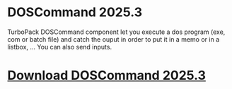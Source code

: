 # DOSCommand 2025.3

TurboPack DOSCommand component let you execute a dos program (exe, com or batch file) and catch the ouput in order to put it in a memo or in a listbox, ... You can also send inputs.

# [Download DOSCommand 2025.3](https://developer.team/delphi/35416-doscommand-20253.html)
